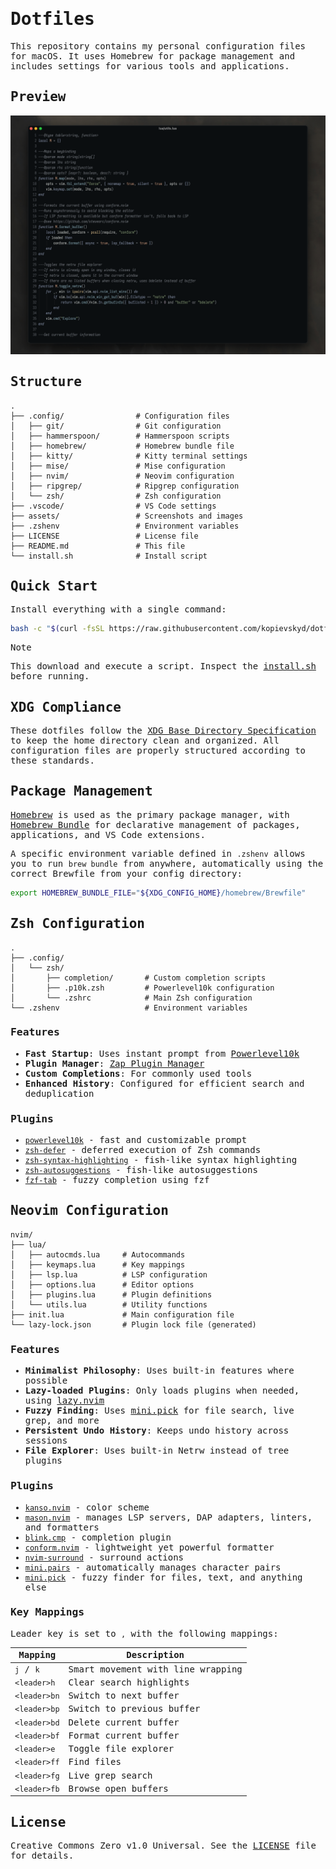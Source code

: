<samp>

# Dotfiles

This repository contains my personal configuration files for macOS. It uses Homebrew for package management and includes settings for various tools and applications.

## Preview

![Screenshot](assets/screenshot.png)

## Structure

```
.
├── .config/                # Configuration files
│   ├── git/                # Git configuration
│   ├── hammerspoon/        # Hammerspoon scripts
│   ├── homebrew/           # Homebrew bundle file
│   ├── kitty/              # Kitty terminal settings
│   ├── mise/               # Mise configuration
│   ├── nvim/               # Neovim configuration
│   ├── ripgrep/            # Ripgrep configuration
│   └── zsh/                # Zsh configuration
├── .vscode/                # VS Code settings
├── assets/                 # Screenshots and images
├── .zshenv                 # Environment variables
├── LICENSE                 # License file
├── README.md               # This file
└── install.sh              # Install script
```

## Quick Start

Install everything with a single command:

```sh
bash -c "$(curl -fsSL https://raw.githubusercontent.com/kopievskyd/dotfiles/refs/heads/main/install.sh)"
```

> [!NOTE]
> This download and execute a script. Inspect the [install.sh](install.sh) before running.

## XDG Compliance
These dotfiles follow the [XDG Base Directory Specification](https://specifications.freedesktop.org/basedir-spec/latest/) to keep the home directory clean and organized. All configuration files are properly structured according to these standards.

## Package Management

[Homebrew](https://brew.sh/) is used as the primary package manager, with [Homebrew Bundle](https://docs.brew.sh/Brew-Bundle-and-Brewfile) for declarative management of packages, applications, and VS Code extensions.

A specific environment variable defined in `.zshenv` allows you to run `brew bundle` from anywhere, automatically using the correct Brewfile from your config directory:

```sh
export HOMEBREW_BUNDLE_FILE="${XDG_CONFIG_HOME}/homebrew/Brewfile"
```

## Zsh Configuration

```
.
├── .config/
│   └── zsh/
│       ├── completion/       # Custom completion scripts
│       ├── .p10k.zsh         # Powerlevel10k configuration
│       └── .zshrc            # Main Zsh configuration
└── .zshenv                   # Environment variables
```

### Features

- **Fast Startup**: Uses instant prompt from [Powerlevel10k](https://github.com/romkatv/powerlevel10k)
- **Plugin Manager**: [Zap Plugin Manager](https://github.com/zap-zsh/zap)
- **Custom Completions**: For commonly used tools
- **Enhanced History**: Configured for efficient search and deduplication

### Plugins

- [`powerlevel10k`](https://github.com/romkatv/powerlevel10k) - fast and customizable prompt
- [`zsh-defer`](https://github.com/romkatv/zsh-defer) - deferred execution of Zsh commands
- [`zsh-syntax-highlighting`](https://github.com/zsh-users/zsh-syntax-highlighting) - fish-like syntax highlighting
- [`zsh-autosuggestions`](https://github.com/zsh-users/zsh-autosuggestions) - fish-like autosuggestions
- [`fzf-tab`](https://github.com/Aloxaf/fzf-tab) - fuzzy completion using fzf

## Neovim Configuration

```
nvim/
├── lua/
│   ├── autocmds.lua     # Autocommands
│   ├── keymaps.lua      # Key mappings
│   ├── lsp.lua          # LSP configuration
│   ├── options.lua      # Editor options
│   ├── plugins.lua      # Plugin definitions
│   └── utils.lua        # Utility functions
├── init.lua             # Main configuration file
└── lazy-lock.json       # Plugin lock file (generated)
```

### Features

- **Minimalist Philosophy**: Uses built-in features where possible
- **Lazy-loaded Plugins**: Only loads plugins when needed, using [lazy.nvim](https://github.com/folke/lazy.nvim)
- **Fuzzy Finding**: Uses [mini.pick](https://github.com/echasnovski/mini.pick) for file search, live grep, and more
- **Persistent Undo History**: Keeps undo history across sessions
- **File Explorer**: Uses built-in Netrw instead of tree plugins

### Plugins

- [`kanso.nvim`](https://github.com/webhooked/kanso.nvim) - color scheme
- [`mason.nvim`](https://github.com/mason-org/mason.nvim) - manages LSP servers, DAP adapters, linters, and formatters
- [`blink.cmp`](https://github.com/Saghen/blink.cmp) - completion plugin
- [`conform.nvim`](https://github.com/stevearc/conform.nvim) - lightweight yet powerful formatter
- [`nvim-surround`](https://github.com/kylechui/nvim-surround) - surround actions
- [`mini.pairs`](https://github.com/echasnovski/mini.pairs) - automatically manages character pairs
- [`mini.pick`](https://github.com/echasnovski/mini.pick) - fuzzy finder for files, text, and anything else

### Key Mappings

Leader key is set to `,` with the following mappings:

|Mapping|Description|
|---|---|
|`j` / `k`|Smart movement with line wrapping|
|`<leader>h`|Clear search highlights|
|`<leader>bn`|Switch to next buffer|
|`<leader>bp`|Switch to previous buffer|
|`<leader>bd`|Delete current buffer|
|`<leader>bf`|Format current buffer|
|`<leader>e`|Toggle file explorer|
|`<leader>ff`|Find files|
|`<leader>fg`|Live grep search|
|`<leader>fb`|Browse open buffers|

## License

Creative Commons Zero v1.0 Universal. See the [LICENSE](LICENSE) file for details.

</samp>
